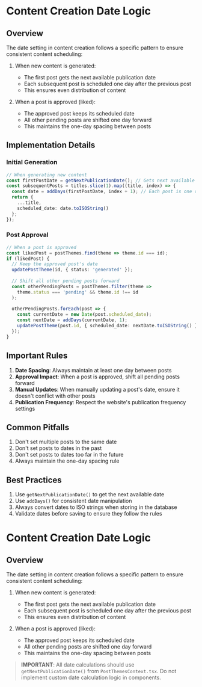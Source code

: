 # Content Creation Date Logic

## Overview
The date setting in content creation follows a specific pattern to ensure consistent content scheduling:

1. When new content is generated:
   - The first post gets the next available publication date
   - Each subsequent post is scheduled one day after the previous post
   - This ensures even distribution of content

2. When a post is approved (liked):
   - The approved post keeps its scheduled date
   - All other pending posts are shifted one day forward
   - This maintains the one-day spacing between posts

## Implementation Details

### Initial Generation
```typescript
// When generating new content
const firstPostDate = getNextPublicationDate(); // Gets next available date
const subsequentPosts = titles.slice(1).map((title, index) => {
  const date = addDays(firstPostDate, index + 1); // Each post is one day after the previous
  return {
    ...title,
    scheduled_date: date.toISOString()
  };
});
```

### Post Approval
```typescript
// When a post is approved
const likedPost = postThemes.find(theme => theme.id === id);
if (likedPost) {
  // Keep the approved post's date
  updatePostTheme(id, { status: 'generated' });
  
  // Shift all other pending posts forward
  const otherPendingPosts = postThemes.filter(theme => 
    theme.status === 'pending' && theme.id !== id
  );
  
  otherPendingPosts.forEach(post => {
    const currentDate = new Date(post.scheduled_date);
    const nextDate = addDays(currentDate, 1);
    updatePostTheme(post.id, { scheduled_date: nextDate.toISOString() });
  });
}
```

## Important Rules

1. **Date Spacing**: Always maintain at least one day between posts
2. **Approval Impact**: When a post is approved, shift all pending posts forward
3. **Manual Updates**: When manually updating a post's date, ensure it doesn't conflict with other posts
4. **Publication Frequency**: Respect the website's publication frequency settings

## Common Pitfalls

1. Don't set multiple posts to the same date
2. Don't set posts to dates in the past
3. Don't set posts to dates too far in the future
4. Always maintain the one-day spacing rule

## Best Practices

1. Use `getNextPublicationDate()` to get the next available date
2. Use `addDays()` for consistent date manipulation
3. Always convert dates to ISO strings when storing in the database
4. Validate dates before saving to ensure they follow the rules 


# Content Creation Date Logic

## Overview
The date setting in content creation follows a specific pattern to ensure consistent content scheduling:

1. When new content is generated:
   - The first post gets the next available publication date
   - Each subsequent post is scheduled one day after the previous post
   - This ensures even distribution of content

2. When a post is approved (liked):
   - The approved post keeps its scheduled date
   - All other pending posts are shifted one day forward
   - This maintains the one-day spacing between posts

> **IMPORTANT**: All date calculations should use `getNextPublicationDate()` from `PostThemesContext.tsx`. Do not implement custom date calculation logic in components.
